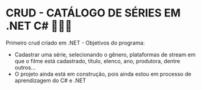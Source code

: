 # CRUD - CATÁLOGO DE SÉRIES EM .NET C# 👩🏻‍💻

Primeiro crud criado em .NET - 
 Objetivos do programa:
 - Cadastrar uma série, selecionando o gênero, plataformas de stream em que o filme está cadastrado, título, elenco, ano, produtora, dentre outros...
 - O projeto ainda está em construção, pois ainda estou em processo de aprendizagem do C# e .NET
 
 

